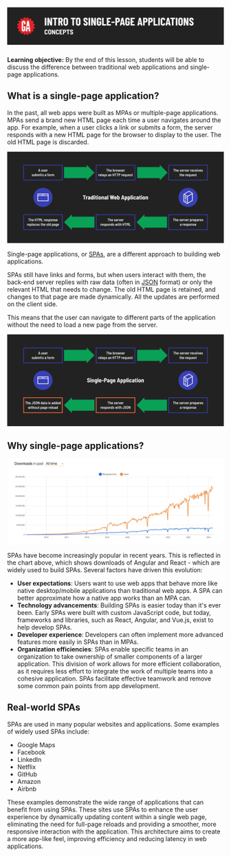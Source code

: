 # ![Intro to SPAs - Concepts](./assets/hero.png)

**Learning objective:** By the end of this lesson, students will be able to discuss the difference between traditional web applications and single-page applications.

## What is a single-page application?

In the past, all web apps were built as MPAs or multiple-page applications. MPAs send a brand new HTML page each time a user navigates around the app. For example, when a user clicks a link or submits a form, the server responds with a new HTML page for the browser to display to the user. The old HTML page is discarded.

![Traditional web app](./assets/twa.png)

Single-page applications, or [SPAs](https://developer.mozilla.org/en-US/docs/Glossary/SPA), are a different approach to building web applications.

SPAs still have links and forms, but when users interact with them, the back-end server replies with raw data (often in [JSON](https://developer.mozilla.org/en-US/docs/Learn/JavaScript/Objects/JSON) format) or only the relevant HTML that needs to change. The old HTML page is retained, and changes to that page are made dynamically. All the updates are performed on the client side.

This means that the user can navigate to different parts of the application without the need to load a new page from the server.

![Single-page app](./assets/spa.png)

## Why single-page applications?

![Downloads of React and Angular through time on npm](./assets/react-angular-npm.png)

SPAs have become increasingly popular in recent years. This is reflected in the chart above, which shows downloads of Angular and React - which are widely used to build SPAs. Several factors have driven this evolution:

- **User expectations**: Users want to use web apps that behave more like native desktop/mobile applications than traditional web apps. A SPA can better approximate how a native app works than an MPA can.
- **Technology advancements**: Building SPAs is easier today than it's ever been. Early SPAs were built with custom JavaScript code, but today, frameworks and libraries, such as React, Angular, and Vue.js, exist to help develop SPAs.
- **Developer experience**: Developers can often implement more advanced features more easily in SPAs than in MPAs.
- **Organization efficiencies**: SPAs enable specific teams in an organization to take ownership of smaller components of a larger application. This division of work allows for more efficient collaboration, as it requires less effort to integrate the work of multiple teams into a cohesive application. SPAs facilitate effective teamwork and remove some common pain points from app development.

## Real-world SPAs

SPAs are used in many popular websites and applications. Some examples of widely used SPAs include:

- Google Maps
- Facebook
- LinkedIn
- Netflix
- GitHub
- Amazon
- Airbnb

These examples demonstrate the wide range of applications that can benefit from using SPAs. These sites use SPAs to enhance the user experience by dynamically updating content within a single web page, eliminating the need for full-page reloads and providing a smoother, more responsive interaction with the application. This architecture aims to create a more app-like feel, improving efficiency and reducing latency in web applications.
